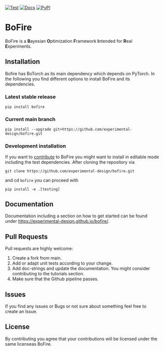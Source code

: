 
[![Test](https://github.com/experimental-design/bofire/workflows/Tests/badge.svg)](https://github.com/experimental-design/bofire/actions?query=workflow%3ATests)
[![Docs](https://github.com/experimental-design/bofire/workflows/Docs/badge.svg)](https://github.com/experimental-design/bofire/actions?query=workflow%3ADocs)
[![PyPI](https://img.shields.io/pypi/v/bofire.svg)](https://pypi.org/project/bofire)
# BoFire
BoFire is a **B**ayesian **O**ptimization **F**ramework **I**ntended for **R**eal **E**xperiments. 

## Installation

Bofire has BoTorch as its main dependency which depends on PyTorch. In the following you find different options to install BoFire and its dependencies.

### Latest stable release

```
pip install bofire
```

### Current main branch
```
pip install --upgrade git+https://github.com/experimental-design/bofire.git
```

### Development installation
If you want to [contribute](CONTRIBUTING.md) to BoFire you might want to install in editable mode including the test dependencies.
After cloning the repository via
```
git clone https://github.com/experimental-design/bofire.git
```
and cd `bofire` you can proceed with
```
pip install -e .[testing]
```
## Documentation

Documentation including a section on how to get started can be found under https://experimental-design.github.io/bofire/.

## Pull Requests

Pull requests are highly welcome:

1. Create a fork from main.
2. Add or adapt unit tests according to your change.
3. Add doc-strings and update the documentation. You might consider contributing to the tutorials section.
4. Make sure that the Github pipeline passes.

## Issues

If you find any issues or Bugs or not sure about something feel free to create an Issue.

## License

By contributing you agree that your contributions will be licensed under the same licenseas BoFire.